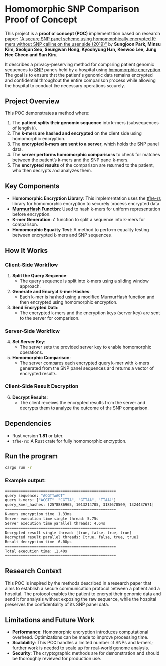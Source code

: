 # Homomorphic SNP Comparison Proof of Concept

This project is a **proof of concept (POC)** implementation based on research paper: ["A secure SNP panel scheme using homomorphically encrypted K-mers without SNP calling on the user side (2019)"](https://pubmed.ncbi.nlm.nih.gov/30967116/) by **Sungjoon Park, Minsu Kim, Seokjun Seo, Seungwan Hong, Kyoohyung Han, Keewoo Lee, Jung Hee Cheon and Sun Kim**.

It describes a privacy-preserving method for comparing patient genomic sequences to [SNP](https://en.wikipedia.org/wiki/Single-nucleotide_polymorphism) panels held by a hospital using [homomorphic encryption](https://en.wikipedia.org/wiki/Homomorphic_encryption). The goal is to ensure that the patient's genomic data remains encrypted and confidential throughout the entire comparison process while allowing the hospital to conduct the necessary operations securely.

## Project Overview

This POC demonstrates a method where:
1. The **patient splits their genomic sequence** into k-mers (subsequences of length `k`).
2. The **k-mers are hashed and encrypted** on the client side using homomorphic encryption.
3. The **encrypted k-mers are sent to a server**, which holds the SNP panel data.
4. The **server performs homomorphic comparisons** to check for matches between the patient's k-mers and the SNP panel k-mers.
5. The **encrypted results** of the comparison are returned to the patient, who then decrypts and analyzes them.

## Key Components

- **Homomorphic Encryption Library**: This implementation uses the [tfhe-rs](https://github.com/zama-ai/tfhe-rs) library for homomorphic encryption to securely process encrypted data.
- **[MurmurHash](https://en.wikipedia.org/wiki/MurmurHash) Function**: Used to hash k-mers for uniform representation before encryption.
- **K-mer Generation**: A function to split a sequence into k-mers for comparison.
- **Homomorphic Equality Test**: A method to perform equality testing between encrypted k-mers and SNP sequences.

## How It Works

### Client-Side Workflow
1. **Split the Query Sequence**:
   - The query sequence is split into k-mers using a sliding window approach.
2. **Generate and Encrypt k-mer Hashes**:
   - Each k-mer is hashed using a modified MurmurHash function and then encrypted using homomorphic encryption.
3. **Send Encrypted Data**:
   - The encrypted k-mers and the encryption keys (server key) are sent to the server for comparison.

### Server-Side Workflow
4. **Set Server Key**:
   - The server sets the provided server key to enable homomorphic operations.
5. **Homomorphic Comparison**:
   - The server compares each encrypted query k-mer with k-mers generated from the SNP panel sequences and returns a vector of encrypted results.

### Client-Side Result Decryption
6. **Decrypt Results**:
   - The client receives the encrypted results from the server and decrypts them to analyze the outcome of the SNP comparison.

## Dependencies
- Rust version **1.81** or later.
- `tfhe-rs`: A Rust crate for fully homomorphic encryption.

## Run the program

```bash
cargo run -r
```

### Example output:
```bash
==================================================
query sequence: "ACGTTAACT"
query k-mers: ["ACGTT", "CGTTA", "GTTAA", "TTAAC"]
query_kmer_hashes: [2578886965, 1013214705, 3180670509, 1324437671]
==================================================
K-mers encryption time: 1.33ms
Server execution time single thread: 5.75s
Server execution time parallel threads: 4.64s
==================================================
Decrypted result single thread: [true, false, true, true]
Decrypted result parallel threads: [true, false, true, true]
Result decryption time: 6.08µs
==================================================
Total execution time: 11.40s
==================================================
```

## Research Context

This POC is inspired by the methods described in a research paper that aims to establish a secure communication protocol between a patient and a hospital. The protocol enables the patient to encrypt their genomic data and send it for analysis without exposing the raw sequence, while the hospital preserves the confidentiality of its SNP panel data.

## Limitations and Future Work

- **Performance**: Homomorphic encryption introduces computational overhead. Optimizations can be made to improve processing time.
- **Scalability**: This POC handles a limited number of SNPs and k-mers; further work is needed to scale up for real-world genome analysis.
- **Security**: The cryptographic methods are for demonstration and should be thoroughly reviewed for production use.